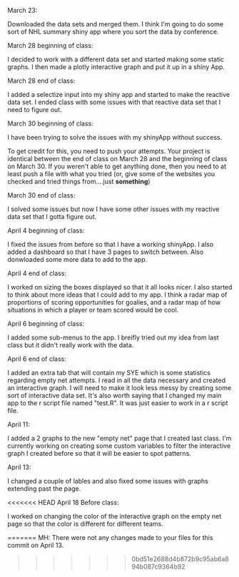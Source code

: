 March 23:

Downloaded the data sets and merged them. I think I'm going to do some sort of NHL summary shiny app where you sort the data by conference.

March 28 beginning of class:

I decided to work with a different data set and started making some static graphs. I then made a plotly interactive graph and put it up in a shiny App.

March 28 end of class:

I added a selectize input into my shiny app and started to make the reactive data set. I ended class with some issues with that reactive data set that I need to figure out. 

March 30 beginning of class:

I have been trying to solve the issues with my shinyApp without success.

To get credit for this, you need to push your attempts. Your project is identical between the end of class on March 28 and the beginning of class on March 30. If you weren't able to get anything done, then you need to at least push a file with what you tried (or, give some of the websites you checked and tried things from....just __something__)


March 30 end of class:

I solved some issues but now I have some other issues with my reactive data set that I gotta figure out.


April 4 beginning of class:

I fixed the issues from before so that I have a working shinyApp. I also added a dashboard so that I have 3 pages to switch between. Also donwloaded some more data to add to the app.

April 4 end of class:

I worked on sizing the boxes displayed so that it all looks nicer. I also started to think about more ideas that I could add to my app. I think a radar map of proportions of scoring opportunities for goalies, and a radar map of how situations in which a player or team scored would be cool.

April 6 beginning of class:

I added some sub-menus to the app. I breifly tried out my idea from last class but it didn't really work with the data. 

April 6 end of class:

I added an extra tab that will contain my SYE which is some statistics regarding empty net attempts. I read in all the data necessary and created an interactive graph. I will need to make it look less messy by creating some sort of interactive data set. It's also worth saying that I changed my main app to the r script file named "test.R". It was just easier to work in a r script file.

April 11:

I added a 2 graphs to the new "empty net" page that I created last class. I'm currently working on creating some custom variables to filter the interactive graph I created before so that it will be easier to spot patterns.

April 13:

I changed a couple of lables and also fixed some issues with graphs extending past the page.

<<<<<<< HEAD
April 18 Before class:

I worked on changing the color of the interactive graph on the empty net page so that the color is different for different teams. 

=======
MH: There were not any changes made to your files for this commit on April 13.
>>>>>>> 0bd51e2688d4b872b9c95ab6a894b087c9364b92
